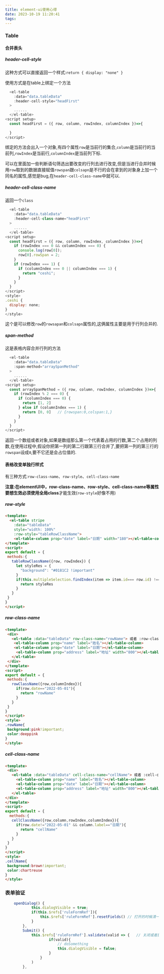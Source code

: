 ```yaml
---
title: element-ui使用心得
date: 2023-10-19 11:20:41
tags:
---
```


### Table

#### 合并表头

##### header-cell-style

这种方式可以直接返回一个样式:`return { display: "none" }`

使用方式是在table上绑定一个方法 

```JavaScript
  <el-table
    :data="data.tableData"
    :header-cell-style="headFirst"
  >
    ......
  </el-table>
<script setup>
  const headFirst = ({ row, column, rowIndex, columnIndex })=>{
    
  }
</script>
```

绑定的方法会出入一个对象,有四个属性`row`是当前行的集合,`column`是当前行的当前列,`rowIndex`是当前行,`columnIndex`是当前列下标.

可以在里面加一些判断语句筛选出要改变的行列去进行改变,但是当进行合并时候用`row`取到的数据直接赋值`rowspan`跟`colsapn`是不行的会在拿到的对象身上加一个同名的属性,感觉是bug,在`header-cell-class-name`中就可以.

##### header-cell-class-name

返回一个`class`

```javascript
  <el-table
    :data="data.tableData"
    :header-cell-class-name="headFirst"
  >
    ......
  </el-table>
<script setup>
  const headFirst = ({ row, column, rowIndex, columnIndex })=>{
    if (rowIndex === 0 && columnIndex === 0) {
      console.log(row[0]);
      row[0].rowSpan = 2;
    }
    if (rowIndex === 1) {
      if (columnIndex === 0 || columnIndex === 1) {
        return "ceshi";
      }
    }
  }
</script>
<style>
.ceshi {
  display: none;
}
</style>
```

这个是可以修改`row`的`rowsapan`和`colsapn`属性的,这俩属性主要是用于行列合并的.

##### span-method

这是表格内容合并行列的方法

```JavaScript
  <el-table
    :data="data.tableData"
    :span-method="arraySpanMethod"
  >
    ......
  </el-table>
<script setup>
  const arraySpanMethod = ({ row, column, rowIndex, columnIndex })=>{
    if (rowIndex % 2 === 0) {
      if (columnIndex === 0) {
        return [1, 2]
      } else if (columnIndex === 1) {
        return [0, 0]	// {rowspan:0,colspan:1,}
      }
    }
  }
</script>
```

返回一个数组或者对象,如果是数组那么第一个代表着占用的行数,第二个占用的列数,在使用过程中,假设你把第一列的第二行跟第三行合并了,要把第一列的第三行的`rowspan`设成`0`,要不它还是会占位值的.

#### 表格改变单独行样式

有三种方式:`row-class-name`、`row-style`、`cell-class-name`

**注意:**在elementUI中，row-class-name、row-style、cell-class-name等属性要想生效必须使用**全局class**才能生效(`row-style`好像不用)

##### row-style

```html
<template>
  <el-table stripe
    :data="tableData"
    style="width: 100%"
    :row-style="tableRowClassName">
    <el-table-column prop="date" label="日期" width="180"></el-table-column>
</template>
<script>
export default = {
 methods:{
   tableRowClassName({row, rowIndex}) {
     let styleRes = {
       "background": "#0181C2 !important"
     }
     if(this.multipleSelection.findIndex(item => item.id=== row.id) !== -1) {
       return styleRes
     }
   }
 }
} 
</script>


```



##### row-class-name

```html
<template>
 <div>
   <el-table :data="tableData" row-class-name="rowName"> 或者 :row-class-name="rowClassName" 绑定方法
    <el-table-column prop="name" label="姓名"></el-table-column>
    <el-table-column prop="date" label="日期"></el-table-column>
     <el-table-column prop="address" label="地址" width="800"></el-table-column>
   </el-table>
 </div>
</template>
<script>
export default = {
 methods:{
   rowClassName({row,columnIndex}){
     if(row.date=="2022-05-01"){
       return "rowName"
     }
   }
 }
} 
</script>
<style>
.rowName{
 background:pink!important;
 color:deeppink
}
</style>

```

##### cell-class-name

```html
<template>
 <div>
   <el-table :data="tableData" cell-class-name="cellName"> 或者 :cell-class-name="cellClassName"
     <el-table-column prop="name" label="姓名"></el-table-column>
     <el-table-column prop="date" label="日期"></el-table-column>
     <el-table-column prop="address" label="地址" width="800"></el-table-column>
   </el-table>
</div>
</template>
<script>
export default = {
  methods:{
   cellClassName({row,column,rowIndex,columnIndex}){
     if(row.date!="2022-05-01" && column.label=="日期"){
       return "cellName"
     }
   }
 }
} 
</script>
<style>
.cellName{
 background:brown!important;
 color:chartreuse
}
</style>

```

### 表单验证

```js
	openDialog() {
			this.dialogVisible = true;
			if(this.$refs['ruleFormRef']){
				this.$refs['ruleFormRef'].resetFields()	// 打开的时候清一波,关闭的时候清如果后续要使用表单的信息会为空
			}
		},
		Submit() {
			this.$refs['ruleFormRef'].validate(valid => {	// 关闭或者提交的时候验证一下
					if(valid){
						// doSomething
						this.dialogVisible = false;
					}
				}
			)
		},
```











